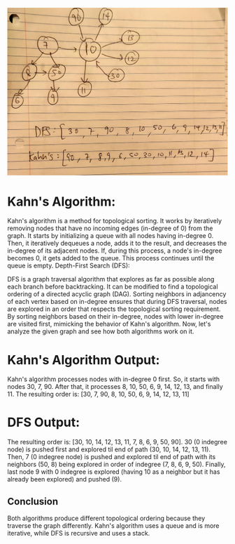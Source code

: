 ![alt text](https://github.com/agrikatheprogrammer/CS146/blob/main/EC/TopologicalSort/IMG_20240411_200413.jpg)

# Kahn's Algorithm:

Kahn's algorithm is a method for topological sorting. It works by iteratively removing nodes that have no incoming edges (in-degree of 0) from the graph.
It starts by initializing a queue with all nodes having in-degree 0. Then, it iteratively dequeues a node, adds it to the result, and decreases the in-degree of its adjacent nodes.
If, during this process, a node's in-degree becomes 0, it gets added to the queue. This process continues until the queue is empty.
Depth-First Search (DFS):

DFS is a graph traversal algorithm that explores as far as possible along each branch before backtracking. It can be modified to find a topological ordering of a directed acyclic graph (DAG). Sorting neighbors in adjancency of each vertex based on in-degree ensures that during DFS traversal, nodes are explored in an order that respects the topological sorting requirement. By sorting neighbors based on their in-degree, nodes with lower in-degree are visited first, mimicking the behavior of Kahn's algorithm.
Now, let's analyze the given graph and see how both algorithms work on it.
                         
# Kahn's Algorithm Output:

Kahn's algorithm processes nodes with in-degree 0 first. So, it starts with nodes 30, 7, 90.
After that, it processes 8, 10, 50, 6, 9, 14, 12, 13, and finally 11.
The resulting order is: [30, 7, 90, 8, 10, 50, 6, 9, 14, 12, 13, 11]

# DFS Output:
The resulting order is:  [30, 10, 14, 12, 13, 11, 7, 8, 6, 9, 50, 90]. 30 (0 indegree node) is pushed first and explored til end of path (30, 10, 14, 12, 13, 11). Then, 7 (0 indegree node) is pushed and explored til end of path with its neighbors (50, 8) being explored in order of indegree (7, 8, 6, 9, 50). Finally, last node 9 with 0 indegree is explored (having 10 as a neighbor but it has already been explored) and pushed (9).

## Conclusion
Both algorithms produce different topological ordering because they traverse the graph differently. Kahn's algorithm uses a queue and is more iterative, while DFS is recursive and uses a stack.
